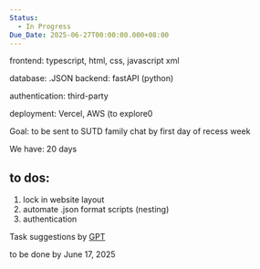```yaml
---
Status:
  - In Progress
Due_Date: 2025-06-27T00:00:00.000+08:00
---
```

frontend: typescript, html, css, javascript xml

database: .JSON backend: fastAPI (python)

authentication: third-party

deployment: Vercel, AWS (to explore0

Goal: to be sent to SUTD family chat by first day of recess week

We have: 20 days

## to dos:

1. lock in website layout
2. automate .json format scripts (nesting)
3. authentication

Task suggestions by [GPT](https://chatgpt.com/share/6847df90-ef74-8010-b910-e0dc4c157d71)

to be done by June 17, 2025
